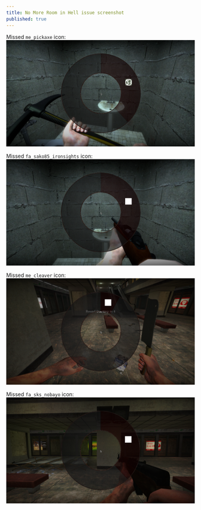 ```yaml
---
title: No More Room in Hell issue screenshot
published: true
---
```


Missed `me_pickaxe` icon:
![Missed pickaxe icon](/assets/img/NMRIH_icon_issue_1.png)

Missed `fa_sako85_ironsights` icon:
![Missed sako85 ironsight icon](/assets/img/NMRIH_icon_issue_2.png)

Missed `me_cleaver` icon:
![Missed cleaver icon](/assets/img/NMRIH_icon_issue_3.png)

Missed `fa_sks_nobayo` icon:
![Missed sks no bayo icon](/assets/img/NMRIH_icon_issue_4.png)
